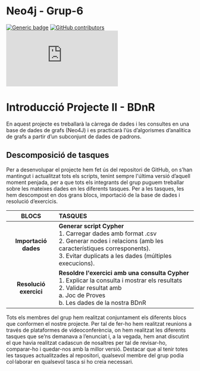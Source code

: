 # Neo4j - Grup-6  
[![Generic badge](https://img.shields.io/badge/ESTAT-ACABAT-<COLOR>.svg)](https://shields.io/)  [![GitHub contributors](https://img.shields.io/github/contributors/Naereen/badges.svg)](https://GitHub.com/Naereen/badges/graphs/contributors/) [![Only 32 Kb](https://badge-size.herokuapp.com/Naereen/StrapDown.js/master/strapdown.min.js)](https://github.com/Naereen/StrapDown.js/blob/master/strapdown.min.js)

# Introducció Projecte II - BDnR 

En aquest projecte es treballarà la càrrega de dades i les consultes en una base de dades
de grafs (Neo4J) i es practicarà l’ús d’algorismes d’analítica de grafs a partir d’un
subconjunt de dades de padrons.
## Descomposició de tasques 

Per a desenvolupar el projecte hem fet ús del repositori de GitHub, on s’han mantingut i actualitzat tots els scripts, tenint sempre l'última versió d’aquell moment penjada, per a que tots els integrants del grup puguem treballar sobre les mateixes dades en les diferents tasques.
Per a les tasques, les hem descompost en dos grans blocs, importació de la base de dades i resolució d’exercicis.

| **BLOCS** | **TASQUES** |
| :---------------: | :--------------- | 
| **Importació dades** | **Generar script Cypher** <br> 1. Carregar dades amb format .csv <br> 2. Generar nodes i relacions (amb les característiques corresponents). <br>3. Evitar duplicats a les dades (múltiples execucions).| 
| **Resolució exercici** | **Resoldre l'exercici amb una consulta Cypher** <br> 1. Explicar la consulta i mostrar els resultats  <br>2. Validar resultat amb  <br>a. Joc de Proves  <br>b. Les dades de la nostra BDnR|

Tots els membres del grup hem realitzat conjuntament els diferents blocs que conformen el nostre projecte. Per tal de fer-ho hem realitzat reunions a través de plataformes de videoconferència, on hem realitzat les diferents tasques que se’ns demanava a l’enunciat i, a la vegada, hem anat discutint el que havia realitzat cadascun de nosaltres per tal de revisar-ho, comparar-ho i quedar-nos amb la millor versió.
Destacar que al tenir totes les tasques actualitzades al repositori, qualsevol membre del grup podia col·laborar en qualsevol tasca si ho creia necessari.
